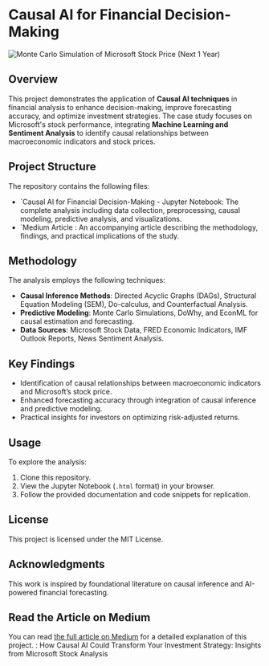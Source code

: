 # Causal AI for Financial Decision-Making
![Monte Carlo Simulation of Microsoft Stock Price (Next 1 Year)](https://github.com/user-attachments/assets/42b5d912-ae67-43cf-bbe6-d56964dc4af1)

## Overview
This project demonstrates the application of **Causal AI techniques** in financial analysis to enhance decision-making, improve forecasting accuracy, and optimize investment strategies. The case study focuses on Microsoft's stock performance, integrating **Machine Learning and Sentiment Analysis** to identify causal relationships between macroeconomic indicators and stock prices.

## Project Structure
The repository contains the following files:
- `Causal AI for Financial Decision-Making - Jupyter Notebook: The complete analysis including data collection, preprocessing, causal modeling, predictive analysis, and visualizations.
- `Medium Article : An accompanying article describing the methodology, findings, and practical implications of the study.

## Methodology
The analysis employs the following techniques:
- **Causal Inference Methods**: Directed Acyclic Graphs (DAGs), Structural Equation Modeling (SEM), Do-calculus, and Counterfactual Analysis.
- **Predictive Modeling**: Monte Carlo Simulations, DoWhy, and EconML for causal estimation and forecasting.
- **Data Sources**: Microsoft Stock Data, FRED Economic Indicators, IMF Outlook Reports, News Sentiment Analysis.

## Key Findings
- Identification of causal relationships between macroeconomic indicators and Microsoft’s stock price.
- Enhanced forecasting accuracy through integration of causal inference and predictive modeling.
- Practical insights for investors on optimizing risk-adjusted returns.

## Usage
To explore the analysis:
1. Clone this repository.
2. View the Jupyter Notebook (`.html` format) in your browser.
3. Follow the provided documentation and code snippets for replication.

## License
This project is licensed under the MIT License.

## Acknowledgments
This work is inspired by foundational literature on causal inference and AI-powered financial forecasting.

## Read the Article on Medium
You can read [the full article on Medium](https://medium.com/@alexbell2012/how-causal-ai-could-transform-your-investment-strategy-insights-from-microsoft-stock-analysis-f8e0ba78855c) for a detailed explanation of this project.
: How Causal AI Could Transform Your Investment Strategy: Insights from Microsoft Stock Analysis
